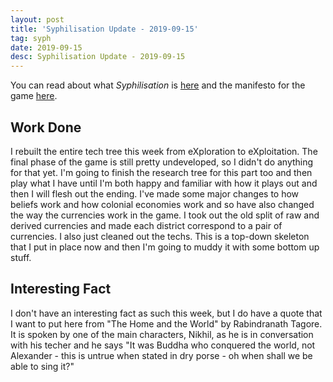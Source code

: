 ```yaml
---
layout: post
title: 'Syphilisation Update - 2019-09-15'
tag: syph
date: 2019-09-15
desc: Syphilisation Update - 2019-09-15
---
```



You can read about what *Syphilisation* is [here](/blog/syph/announce) and the manifesto for the game [here](/blog/syph/manifesto).

## Work Done

I rebuilt the entire tech tree this week from eXploration to eXploitation. The final phase of the game is still pretty undeveloped, so I didn't do anything for that yet. I'm going to finish the research tree for this part too and then play what I have until I'm both happy and familiar with how it plays out and then I will flesh out the ending. I've made some major changes to how beliefs work and how colonial economies work and so have also changed the way the currencies work in the game. I took out the old split of raw and derived currencies and made each district correspond to a pair of currencies. I also just cleaned out the techs. This is a top-down skeleton that I put in place now and then I'm going to muddy it with some bottom up stuff.

## Interesting Fact

I don't have an interesting fact as such this week, but I do have a quote that I want to put here from "The Home and the World" by Rabindranath Tagore. It is spoken by one of the main characters, Nikhil, as he is in conversation with his techer and he says "It was Buddha who conquered the world, not Alexander - this is untrue when stated in dry porse - oh when shall we be able to sing it?"

